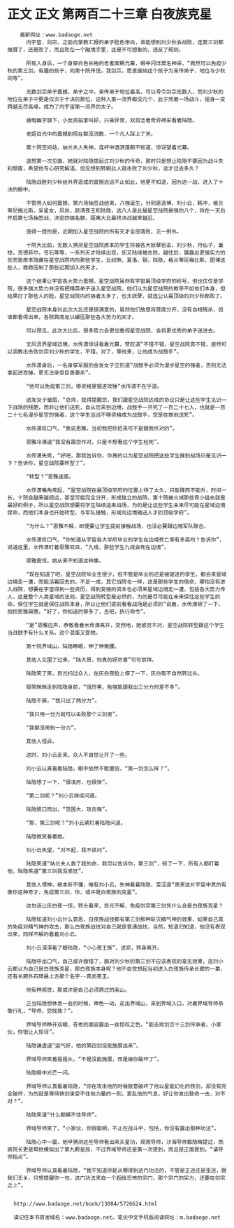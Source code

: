 # 正文 正文 第两百二十三章 白夜族克星
        最新网址：www.badaoge.net
          内宇宙，剑宗，之前向掌教汇报的弟子脸色惨白，谁能想到刘少秋会战败，连第三剑都施展了，还是败了，而且败在一个融境手里，这是不可想象的，违反了规则。
      
          所有人身后，一个身穿白色长袍的老者面朝光幕，眼中闪烁莫名神采，“竟然可以免疫少秋的第三剑，有趣的孩子，向第十院传信，我剑宗，愿意接纳这个孩子为亲传弟子，地位与少秋同等”。
      
          无数剑宗弟子震撼，弟子之中，亲传弟子地位最高，可以号令剑宗无数人，而刘少秋的地位在弟子中更是仅次于十决的那位，这种人第一流界都没几个，此子凭着一场战斗，摇身一变跨越无尽高峰，成为了内宇宙第一流界的太子。
      
          昏暗幽字旗下，小女孩拍掌叫好，兴奋异常，双目泛着奇异神采看着陆隐。
      
          老妪目光中的震撼到现在都没消散，一个凡人踩上了天。
      
          第十院空间站，纳兰夫人失神，连杯中酒洒落都不知道，惊讶望着光幕。
      
          遥想第一次见面，她就对陆隐提起过刘少秋的传奇，那时只是想让陆隐不要因为战斗失利颓废，希望他专心研究解语，但没想到转眼此人就击败了刘少秋，这才过去多久？
      
          陆隐战胜刘少秋给外界造成的震撼远远不止如此，他更不知道，因为这一战，进入了十决的眼中。
      
          不管旁人如何震撼，第六场抽签战结束，八强诞生，分别是道博，刘小云，韩冲，格兰蒂尼梅比斯，采星女，风尚，颜清夜王和陆隐，这八人是此届星空战院最强的八个，将在一天后开启第七场抽签战，决定四强名额，距离大比最终决战越来越近。
      
          值得一提的是，近期加入星空战院的所有天才全部落败，无一例外。
      
          十院大比前，无数人猜测星空战院原本的学生将被各大妖孽狙击，刘少秋，月仙子，巢枝，克德菲尔，苍石等等，一系列天才陆续出现，却又陆续被击败，越往后，展露出更强实力的反而是原本隐藏在星空战院内的那些学生，比如煞，夏洛，银，陆隐，格兰蒂尼梅比斯，图博这些人，稳稳压制了那些近期加入的天才。
      
          这个结果让宇宙各大势力震撼，星空战院虽然有宇宙最顶级学府的称号，但也仅仅是学院，很多强大势力并没有把精英弟子送入星空战院，他们认为星空战院的教导不如他们本身，但结果打了那些人的脸，星空战院内的强者太多了，也太妖孽，就连公认最顶级的刘少秋都败了。
      
          星空战院本身对此次大比还是很满意的，虽然他们故意将首席分开，没有自相残杀，但谁都看得出来，各院首席足以碾压那些各大势力的天才。
      
          可以预见，此次大比后，很多势力会更加重视星空战院，会将更优秀的弟子送进去。
      
          文风流界星域边境，水传潇惊讶看着光幕，赞叹道“不错不错，星空战院真不错，居然可以调教出击败剑宗刘少秋的学生，不错，对了，等他来，让他成为战鼓手”。
      
          水传潇身后，一名身穿军服的金发女子立刻道“战鼓手必须为漫步星空的强者，否则无法拿起进攻锤，更无法承受巨兽袭杀”。
      
          “他可以免疫第三剑，够资格掌握进攻锤”水传潇不在乎道。
      
          进发女子皱眉，“总帅，我得提醒您，我们跟星空战院达成的协议只是让这些学生见识一下战场的残酷，而非让他们送死，自从您来到边境，战鼓手一共死了一百二十七人，也就是一百二十七名漫步星空的强者，这个学生远远不够资格成为战鼓手，您是在推他送死”。
      
          水传潇叹口气，“我说恩雅，当初我把你招来可不是跟我作对的”。
      
          恩雅冷漠道“我没有跟您作对，只是不想看这个学生枉死”。
      
          水传潇失笑，“好吧，那我告诉你，你真的以为星空战院把这些学生推到战场只是见识一下？告诉你，星空战院要转型了”。
      
          “转型？”恩雅迷惑。
      
          水传潇嘴角弯起，“星空战院在最顶级学府的位置上待了太久，只能降而不能升，时间一长，十院会越来越疏远，甚至可能完全分开，形成独立的战院，第十院被火域那些宵小狙击就是最好的例子，所以星空战院想要将学生陆续送来战场，为的是让这些学生未来尽可能在星域边境保命，而他们本身也开始转型，与军队接触，形成向边境输送人才的顶级学府”。
      
          “为什么？”恩雅不解，即便要让学生提前接触战场，也没必要跟边境军队联合。
      
          水传潇叹口气，“你知道从宇宙各大学府毕业的学生在边境死亡率有多高吗？告诉你”，说道这里，水传潇盯着恩雅双目，“九成，那些学生九成会死在边境”。
      
          恩雅震惊，她从来不知道这种事。
      
          “现在知道了吧，星空战院毕业生很少，但不管是毕业的还是被驱逐的学生，都会来星域边境走一遭，而能活着回去的，不足一成，其它战院也一样，这是那些学生的宿命，哪怕没有进入战院，想要在宇宙得到一些资历，得到变强的资本也必须来星域边境走一遭，包括各大势力传人，这是整个人类星域的法则，星空战院转型是必然的，为的是尽可能在未来保住这些学生的命，保住学生就是保住战院本身，所以让他们提前看看战场是必须的”说着，水传潇顿了一下，拍拍恩雅肩膀，“好了，你知道的够多了，去吧，执行命令”。
      
          “是”恩雅应声，恭敬看着水传潇离开，突然地，她感觉不对，星空战院转型跟这个学生当战鼓手有什么关系，这个混蛋又耍她。
      
          第十院界域山，陆隐睁眼，伸了伸懒腰。
      
          其他人又围了过来，“陆大哥，你真的好厉害”可可崇拜。
      
          陆隐笑了笑，目光扫过众人，在灰白夜脸上停了一下，灰白夜不自然转过头。
      
          银笑眯眯走到陆隐身前，“很厉害，勉强能跟我出三分力时差不多”。
      
          陆隐不屑，“我只出了两分力”。
      
          “我只用一分力就可以击败那个三剑男”。
      
          “我都没用到一分力”。
      
          其他人怪异。
      
          这时，刘小云走来，众人不自觉让开了一些。
      
          刘小云认真看着陆隐，眼中依然不敢置信，“第一剑怎么样？”。
      
          陆隐想了一下，“很凌厉，也很快”。
      
          “第二剑呢？”刘小云继续问道。
      
          陆隐脱口而出，“范围大，攻击强”。
      
          “那，第三剑呢？”刘小云紧盯着陆隐问道。
      
          陆隐微笑看着她。
      
          刘小云失望，“对不起，我不该问”。
      
          陆隐笑道“纳兰夫人救了我的命，我可以告诉你，第三剑”，顿了一下，所有人都盯着他，陆隐笑道“第三剑我没感觉”。
      
          其他人愣神，根本听不懂，唯有刘小云，失神看着陆隐，苦涩道“原来这片宇宙中真的有像你这种奇才，免疫第三剑，你，或许是白夜族的克星”。
      
          这句话让灰白夜一惊，转头看来，目光不解，免疫剑宗第三剑凭什么会是白夜族克星？
      
          陆隐知道刘小云什么意思，白夜族战技都有第三剑那种斩灭精气神的效果，如果自己真的免疫对精气神的攻击，那么白夜族战技对自己就是普通战技，当然，知道归知道，他没有表现出来，同样不解的看着刘小云。
      
          刘小云深深看了眼陆隐，“小心夜王族”，说完，转身离开。
      
          陆隐呼出口气，自己或许做错了，面对刘少秋的第三剑不应该表现的毫无效果，连刘小云都认为自己是白夜族克星，那白夜族本身呢？他不自觉想起当初进入白夜族传承长廊的一幕，还有长廊外石碑最上方那个名字--真武夜王。
      
          他有种感觉，那或许是自己必须跨过的高山。
      
          正当陆隐想休息一会的时候，神色一动，走出界域山，来到界域入口，对着界域导师恭敬行礼，“导师，您找我？”。
      
          界域导师睁开双眼，苍老的面容露出一丝惊叹之色，“能击败剑宗十三剑传承者，小家伙，你很让人惊讶”。
      
          陆隐谦虚道“运气好，他的第四剑没能施展出来”。
      
          界域导师笑着摇摇头，“不是没能施展，而是被你破坏了”。
      
          陆隐眼中光芒一闪。
      
          界域导师认真看着陆隐，“你在攻击他的时候故意破坏了他以星能幻化的铁剑，却没有完全破坏，为的就是等待铁剑承受不住他力量的一刻，紊乱他的气息，好让你发出致命一击，对不对？”。
      
          陆隐笑道“什么都瞒不住导师”。
      
          界域导师笑了，“小家伙，你很聪明，不止在战斗中，包括，你没有露出那种功法”。
      
          陆隐心中一震，他早猜测这些导师看出来天星功，观雨导师，沙海导师都隐晦提过，而疯院长更是帮他模拟出了第九颗星辰，不过界域导师还是第一次提到，而且是正面提到，“请导师指点”。
      
          界域导师认真看着陆隐，“我不知道你是从哪得到这门功法的，不管是正途还是歪途，跟我们无关，只想提醒你一句，这门功法来自一个超级恐怖的宗门，那个宗门的实力，还要在剑宗之上”。
      
      
      http://www.badaoge.net/book/13084/5726624.html
      
      请记住本书首发域名：www.badaoge.net。笔尖中文手机版阅读网址：m.badaoge.net